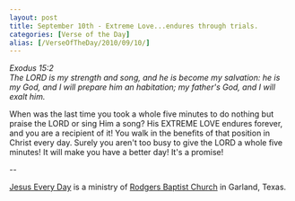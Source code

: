 ```yaml
---
layout: post
title: September 10th - Extreme Love...endures through trials.
categories: [Verse of the Day]
alias: [/VerseOfTheDay/2010/09/10/]
---
```


_Exodus 15:2  
The LORD is my strength and song, and he is become my salvation: he
is my God, and I will prepare him an habitation; my father's God, and
I will exalt him._

When was the last time you took a whole five minutes to do nothing
but praise the LORD or sing Him a song? His EXTREME LOVE endures
forever, and you are a recipient of it! You walk in the benefits of
that position in Christ every day. Surely you aren't too busy to give
the LORD a whole five minutes! It will make you have a better day!
It's a promise!

 --

<a href=http://jesuseveryday.net>Jesus Every Day</a> is a ministry of <a href=http://rodgersbaptist.net>Rodgers Baptist Church</a> in Garland, Texas.
